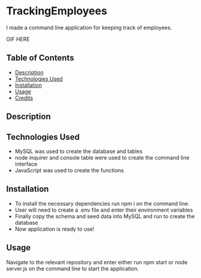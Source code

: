 # TrackingEmployees

I made a command line application for keeping track of employees.

GIF HERE

## Table of Contents

* [Description](#description)
* [Technologies Used](#technologies)
* [Installation](#installation)
* [Usage](#usage)
* [Credits](#credits)

## Description






## Technologies Used

* MySQL was used to create the database and tables
* node inquirer and console table were used to create the command line interface
* JavaScript was used to create the functions

## Installation

* To install the necessary dependencies run npm i on the command line.
* User will need to create a .env file and enter their environment variables
* Finally copy the schema and seed data into MySQL and run to create the database
* Now application is ready to use!

## Usage

Navigate to the relevant repository and enter either run npm start or node server.js on the command line to start the application.
